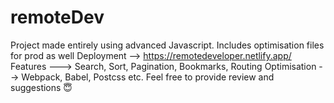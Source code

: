 # remoteDev
Project made entirely using advanced Javascript. Includes optimisation files for prod as well
Deployment --> https://remotedeveloper.netlify.app/
Features ---> Search, Sort, Pagination, Bookmarks, Routing
Optimisation --> Webpack, Babel, Postcss etc. 
Feel free to provide review and suggestions 😇
